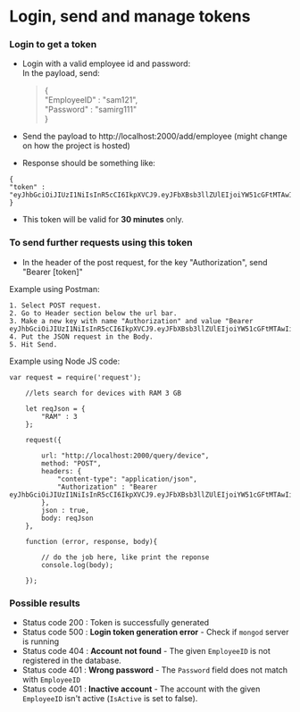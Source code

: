 # Login, send and manage tokens
### Login to get a token

 - Login with a valid employee id and password:  
    In the payload, send:
	 >{  
	 "EmployeeID" : "sam121",  
	 "Password" : "samirg111"  
	 }  
	 
 - Send the payload to http://localhost:2000/add/employee (might change on how the project is hosted)
	 
 - Response should be something like:
 ```
 {
 "token" : "eyJhbGciOiJIUzI1NiIsInR5cCI6IkpXVCJ9.eyJFbXBsb3llZUlEIjoiYW51cGFtMTAwIiwiSXNBZG1pbiI6ZmFsc2UsImlhdCI6MTUzMDg4OTE4MywiZXhwIjoxNTMwODkwOTgzfQ.yMZrKDh2sYxlFz1XHaZ0NtIcqpXCzmAtaVPUAYlrwgE"
 }
 ```
- This token will be valid for **30 minutes** only.

### To send further requests using this token

- In the header of the post request, for the key "Authorization", send "Bearer [token]"

Example using Postman:

```
1. Select POST request.
2. Go to Header section below the url bar.
3. Make a new key with name "Authorization" and value "Bearer eyJhbGciOiJIUzI1NiIsInR5cCI6IkpXVCJ9.eyJFbXBsb3llZUlEIjoiYW51cGFtMTAwIiwiSXNBZG1pbiI6ZmFsc2UsImlhdCI6MTUzMDg4OTE4MywiZXhwIjoxNTMwODkwOTgzfQ.yMZrKDh2sYxlFz1XHaZ0NtIcqpXCzmAtaVPUAYlrwgE"
4. Put the JSON request in the Body.
5. Hit Send.
```

Example using Node JS code:

```
var request = require('request');

    //lets search for devices with RAM 3 GB

    let reqJson = {
        "RAM" : 3
    };

    request({
    
        url: "http://localhost:2000/query/device",
        method: "POST",
        headers: {
            "content-type": "application/json",
            "Authorization" : "Bearer eyJhbGciOiJIUzI1NiIsInR5cCI6IkpXVCJ9.eyJFbXBsb3llZUlEIjoiYW51cGFtMTAwIiwiSXNBZG1pbiI6ZmFsc2UsImlhdCI6MTUzMDg4OTE4MywiZXhwIjoxNTMwODkwOTgzfQ.yMZrKDh2sYxlFz1XHaZ0NtIcqpXCzmAtaVPUAYlrwgE"
        },
        json : true,
        body: reqJson
    },
    
    function (error, response, body){
    
        // do the job here, like print the reponse
        console.log(body);
        
    });
```

### Possible results

- Status code 200 : Token is successfully generated
- Status code 500 : <b>Login token generation error</b> - Check if `mongod` server is running
- Status code 404 : <b>Account not found</b> - The given `EmployeeID` is not registered in the database.
- Status code 401 : <b>Wrong password</b> - The `Password` field does not match with `EmployeeID`
- Status code 401 : <b>Inactive account</b> - The account with the given `EmployeeID` isn't active (`IsActive` is set to false).
